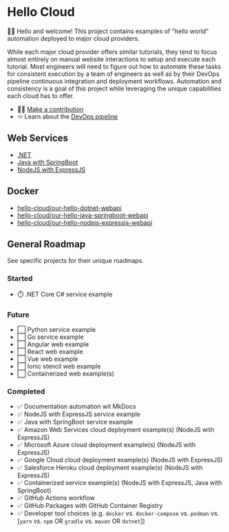 # Hello Cloud

👋🏼 Hello and welcome! This project contains examples of "hello world" automation deployed to major cloud providers.

While each major cloud provider offers similar tutorials, they tend to focus almost entirely on manual website interactions to setup and execute each tutorial. Most engineers will need to figure out how to automate these tasks for consistent execution by a team of engineers as well as by their DevOps pipeline continuous integration and deployment workflows. Automation and consistency is a goal of this project while leveraging the unique capabilities each cloud has to offer.

- ✍🏼 [Make a contribution](./contribute.md)
- ♾️ Learn about the [DevOps pipeline](./devops.md)

## Web Services

- [.NET](./services/dotnet.md)
- [Java with SpringBoot](./services/java-springboot.md)
- [NodeJS with ExpressJS](./services/nodejs-expressjs.md)

## Docker

- [hello-cloud/our-hello-dotnet-webapi](./services/dotnet.md)
- [hello-cloud/our-hello-java-springboot-webapi](./services/java-springboot.md)
- [hello-cloud/our-hello-nodejs-expressjs-webapi](./services/nodejs-expressjs.md)

## General Roadmap

See specific projects for their unique roadmaps.

### Started

- ⏱️ .NET Core C# service example

### Future

- ⬜ Python service example
- ⬜ Go service example
- ⬜ Angular web example
- ⬜ React web example
- ⬜ Vue web example
- ⬜ Ionic stencil web example
- ⬜ Containerized web example(s)

### Completed

- ✅ Documentation automation wit MkDocs
- ✅ NodeJS with ExpressJS service example
- ✅ Java with SpringBoot service example
- ✅ Amazon Web Services cloud deployment example(s) (NodeJS with ExpressJS)
- ✅ Microsoft Azure cloud deployment example(s) (NodeJS with ExpressJS)
- ✅ Google Cloud cloud deployment example(s) (NodeJS with ExpressJS)
- ✅ Salesforce Heroku cloud deployment example(s) (NodeJS with ExpressJS)
- ✅ Containerized service example(s) (NodeJS with ExpressJS, Java with SpringBoot)
- ✅ GitHub Actions workflow
- ✅ GitHub Packages with GitHub Container Registry
- ✅ Developer tool choices (e.g. `docker` vs. `docker-compose` vs. `podman` vs. [`yarn` vs. `npm` OR `gradle` vs. `maven` OR `dotnet`])
